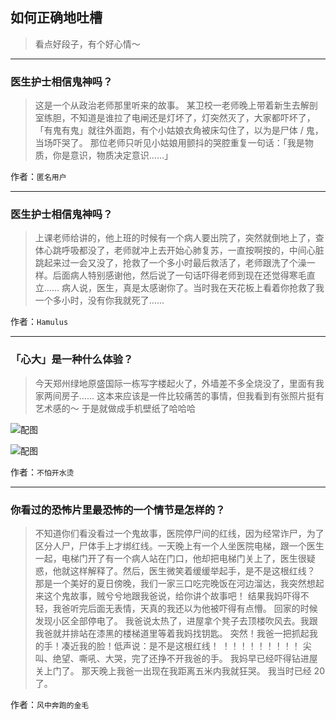 ## 如何正确地吐槽

> 看点好段子，有个好心情～


 
---

### 医生护士相信鬼神吗？

> 这是一个从政治老师那里听来的故事。
> 某卫校一老师晚上带着新生去解剖室练胆，不知道是谁拉了电闸还是灯坏了，灯突然灭了，大家都吓坏了，「有鬼有鬼」就往外面跑，有个小姑娘衣角被床勾住了，以为是尸体 / 鬼，当场吓哭了。
> 那位老师只听见小姑娘用颤抖的哭腔重复一句话：「我是物质，你是意识，物质决定意识……」


作者：`匿名用户`

---

### 医生护士相信鬼神吗？

> 上课老师给讲的，他上班的时候有一个病人要出院了，突然就倒地上了，查体心跳呼吸都没了，老师就冲上去开始心肺复苏，一直按啊按的，中间心脏跳起来过一会又没了，抢救了一个多小时最后救活了，老师跟洗了个澡一样。后面病人特别感谢他，然后说了一句话吓得老师到现在还觉得寒毛直立……
> 病人说，医生，真是太感谢你了。当时我在天花板上看着你抢救了我一个多小时，没有你我就死了……


作者：`Hamulus`

---

### 「心大」是一种什么体验？

> 今天郑州绿地原盛国际一栋写字楼起火了，外墙差不多全烧没了，里面有我家两间房子……
> 这本来应该是一件比较痛苦的事情，但我看到有张照片挺有艺术感的～
> 于是就做成手机壁纸了哈哈哈



![配图](http://pic3.zhimg.com/70/v2-8d71f1efa86759755fe51622f7d07f0e_b.jpg)



![配图](http://pic4.zhimg.com/70/v2-dbdbb854e917fa4b1d24a3436e657113_b.jpg)


作者：`不怕开水烫`

---

### 你看过的恐怖片里最恐怖的一个情节是怎样的？

> 不知道你们看没看过一个鬼故事，医院停尸间的红线，因为经常诈尸，为了区分人尸，尸体手上才绑红线。一天晚上有一个人坐医院电梯，跟一个医生一起，电梯门开了有一个病人站在门口，他却把电梯门关上了，医生很疑惑，他就这样解释了。然后，医生微笑着缓缓举起手，是不是这根红线？
> 那是一个美好的夏日傍晚，我们一家三口吃完晚饭在河边溜达，我突然想起来这个鬼故事，贼兮兮地跟我爸说，给你讲个故事吧！
> 结果我妈吓得不轻，我爸听完后面无表情，天真的我还以为他被吓得有点懵。
> 回家的时候发现小区全部停电了。
> 我爸说太热了，进屋拿个凳子去顶楼吹风去。我跟我爸就并排站在漆黑的楼梯道里等着我妈找钥匙。
> 突然！我爸一把抓起我的手！凑近我的脸！低声说：是不是这根红线！
> ！！！！！！！！！
> 尖叫、绝望、嘶吼、大哭，完了还挣不开我爸的手。
> 我妈早已经吓得钻进屋关上门了。
> 那天晚上我爸一出现在我距离五米内我就狂哭。
> 我当时已经 20 了。


作者：`风中奔跑的金毛`